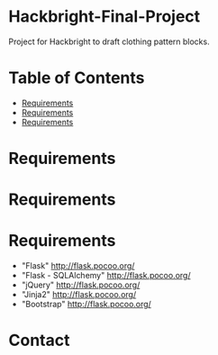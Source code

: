 # Hackbright-Final-Project
Project for Hackbright to draft clothing pattern blocks.

# Table of Contents
* [Requirements](#requirements)
* [Requirements](#requirements)
* [Requirements](#requirements)


# <a name="Author"></a>Requirements

# <a name="requirements"></a>Requirements

# <a name="requirements"></a>Requirements
* "Flask" <http://flask.pocoo.org/>
* "Flask - SQLAlchemy" <http://flask.pocoo.org/>
* "jQuery" <http://flask.pocoo.org/>
* "Jinja2" <http://flask.pocoo.org/>
* "Bootstrap" <http://flask.pocoo.org/>

# <a name="contact"></a>Contact
